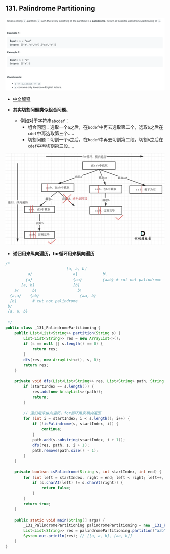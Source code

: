 ## 131. Palindrome Partitioning
![](img/2023-02-02-00-54-48.png)

- [中文解释](https://leetcode.cn/problems/palindrome-partitioning/solution/131-fen-ge-hui-wen-chuan-hui-su-sou-suo-yp2jq/)

- **其实切割问题类似组合问题**。
  - 例如对于字符串`abcdef`：
    - 组合问题：选取一个`a`之后，在`bcdef`中再去选取第二个，选取`b`之后在`cdef`中再选取第三个.....
    - 切割问题：切割一个`a`之后，在`bcdef`中再去切割第二段，切割`b`之后在`cdef`中再切割第三段.....

![](img/2023-02-02-01-03-04.png)

- **递归用来纵向遍历，for循环用来横向遍历**

```java
/*
                           [a, a, b]
          a/                  a|           b\
         {a}                  {aa}         {aab} # cut not palindrome
       [a, b]                 [b]
    a/      b\                  b\
  {a,a}    {ab}                  {aa, b}
  [b]       # cut not palindrome
 b/
 {a, a, b}

 */
public class _131_PalindromePartitioning {
    public List<List<String>> partition(String s) {
        List<List<String>> res = new ArrayList<>();
        if (s == null || s.length() == 0) {
            return res;
        }
        dfs(res, new ArrayList<>(), s, 0);
        return res;
    }

    private void dfs(List<List<String>> res, List<String> path, String s, int startIndex) {
        if (startIndex == s.length()) {
            res.add(new ArrayList<>(path));
            return;
        }

        // 递归用来纵向遍历，for循环用来横向遍历
        for (int i = startIndex; i < s.length(); i++) {
            if (!isPalindrome(s, startIndex, i)) {
                continue;
            }
            path.add(s.substring(startIndex, i + 1));
            dfs(res, path, s, i + 1);
            path.remove(path.size() - 1);
        }
    }

    private boolean isPalindrome(String s, int startIndex, int end) {
        for (int left = startIndex, right = end; left < right; left++, right--) {
            if (s.charAt(left) != s.charAt(right)) {
                return false;
            }
        }
        return true;
    }

    public static void main(String[] args) {
        _131_PalindromePartitioning palindromePartitioning = new _131_PalindromePartitioning();
        List<List<String>> res = palindromePartitioning.partition("aab");
        System.out.println(res); // [[a, a, b], [aa, b]]
    }
}
```

